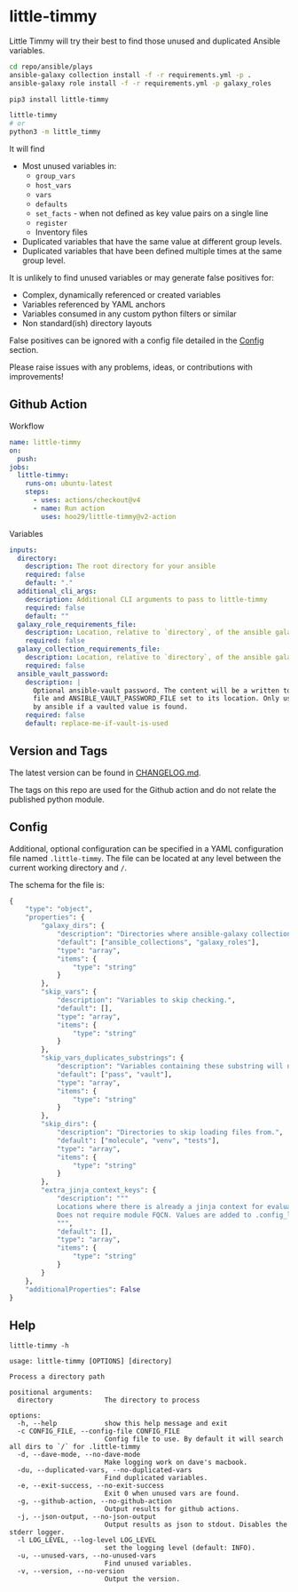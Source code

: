# little-timmy

Little Timmy will try their best to find those unused and duplicated Ansible variables.

```sh
cd repo/ansible/plays
ansible-galaxy collection install -f -r requirements.yml -p .
ansible-galaxy role install -f -r requirements.yml -p galaxy_roles

pip3 install little-timmy

little-timmy
# or 
python3 -m little_timmy
```

It will find

- Most unused variables in:
  - `group_vars`
  - `host_vars`
  - `vars`
  - `defaults`
  - `set_facts` - when not defined as key value pairs on a single line
  - `register`
  - Inventory files
- Duplicated variables that have the same value at different group levels.
- Duplicated variables that have been defined multiple times at the same group level.

It is unlikely to find unused variables or may generate false positives for:

- Complex, dynamically referenced or created variables
- Variables referenced by YAML anchors
- Variables consumed in any custom python filters or similar
- Non standard(ish) directory layouts

False positives can be ignored with a config file detailed in the [Config](#config) section.

Please raise issues with any problems, ideas, or contributions with improvements!

## Github Action

Workflow

```yaml
name: little-timmy
on:
  push:
jobs:
  little-timmy:
    runs-on: ubuntu-latest
    steps:
      - uses: actions/checkout@v4
      - name: Run action
        uses: hoo29/little-timmy@v2-action
```

Variables

```yaml
inputs:
  directory:
    description: The root directory for your ansible
    required: false
    default: "."
  additional_cli_args:
    description: Additional CLI arguments to pass to little-timmy
    required: false
    default: ""
  galaxy_role_requirements_file:
    description: Location, relative to `directory`, of the ansible galaxy roles requirements file.
    required: false
  galaxy_collection_requirements_file:
    description: Location, relative to `directory`, of the ansible galaxy collections requirements file.
    required: false
  ansible_vault_password:
    description: |
      Optional ansible-vault password. The content will be a written to a 
      file and ANSIBLE_VAULT_PASSWORD_FILE set to its location. Only used
      by ansible if a vaulted value is found.
    required: false
    default: replace-me-if-vault-is-used
```

## Version and Tags

The latest version can be found in [CHANGELOG.md](./CHANGELOG.md).

The tags on this repo are used for the Github action and do not relate the published
python module.

## Config

Additional, optional configuration can be specified in a YAML configuration file named `.little-timmy`.
The file can be located at any level between the current working directory and `/`.

The schema for the file is:

```python
{
    "type": "object",
    "properties": {
        "galaxy_dirs": {
            "description": "Directories where ansible-galaxy collections and roles have been installed. Must be within the directory being scanned.",
            "default": ["ansible_collections", "galaxy_roles"],
            "type": "array",
            "items": {
                "type": "string"
            }
        },
        "skip_vars": {
            "description": "Variables to skip checking.",
            "default": [],
            "type": "array",
            "items": {
                "type": "string"
            }
        },
        "skip_vars_duplicates_substrings": {
            "description": "Variables containing these substring will not be checked for duplication. This is in addition to skip_vars.",
            "default": ["pass", "vault"],
            "type": "array",
            "items": {
                "type": "string"
            }
        },
        "skip_dirs": {
            "description": "Directories to skip loading files from.",
            "default": ["molecule", "venv", "tests"],
            "type": "array",
            "items": {
                "type": "string"
            }
        },
        "extra_jinja_context_keys": {
            "description": """
            Locations where there is already a jinja context for evaluation e.g. `when` and `assert.that`.
            Does not require module FQCN. Values are added to .config_loader.DEFAULT_JINJA_CONTEXT_KEYS.
            """,
            "default": [],
            "type": "array",
            "items": {
                "type": "string"
            }
        }
    },
    "additionalProperties": False
}
```

## Help

```text
little-timmy -h

usage: little-timmy [OPTIONS] [directory]

Process a directory path

positional arguments:
  directory             The directory to process

options:
  -h, --help            show this help message and exit
  -c CONFIG_FILE, --config-file CONFIG_FILE
                        Config file to use. By default it will search all dirs to `/` for .little-timmy
  -d, --dave-mode, --no-dave-mode
                        Make logging work on dave's macbook.
  -du, --duplicated-vars, --no-duplicated-vars
                        Find duplicated variables.
  -e, --exit-success, --no-exit-success
                        Exit 0 when unused vars are found.
  -g, --github-action, --no-github-action
                        Output results for github actions.
  -j, --json-output, --no-json-output
                        Output results as json to stdout. Disables the stderr logger.
  -l LOG_LEVEL, --log-level LOG_LEVEL
                        set the logging level (default: INFO).
  -u, --unused-vars, --no-unused-vars
                        Find unused variables.
  -v, --version, --no-version
                        Output the version.
```
